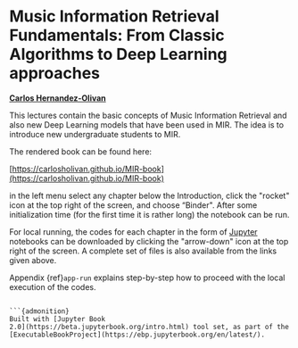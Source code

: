 
<!-- #region -->
# Music Information Retrieval Fundamentals: From Classic Algorithms to Deep Learning approaches


[**Carlos Hernandez-Olivan**](https://carlosholivan.github.io)


<!-- #endregion -->

This lectures contain the basic concepts of Music Information Retrieval and also new Deep Learning models that have been used in MIR. The idea is to introduce new undergraduate students to MIR. 


The rendered book can be found here: 

[https://carlosholivan.github.io/MIR-book](https://carlosholivan.github.io/MIR-book)

in the left menu select any chapter below the Introduction, click the "rocket" icon at the top right of the screen, and choose “Binder". After some initialization time (for the first time it is rather long) the notebook can be run.

For local running, the codes for each chapter in the form of 
[Jupyter](https://jupyter.org) notebooks can be downloaded by clicking the "arrow-down" icon at the top right of the screen. A complete set of files is also available from the links given above.

Appendix {ref}`app-run` explains step-by-step how to proceed with the local execution of the codes.
```

```{admonition}
Built with [Jupyter Book
2.0](https://beta.jupyterbook.org/intro.html) tool set, as part of the
[ExecutableBookProject](https://ebp.jupyterbook.org/en/latest/).  
```
